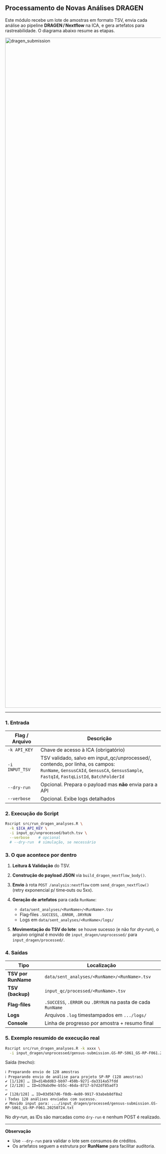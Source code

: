 ## Processamento de Novas Análises DRAGEN

Este módulo recebe um lote de amostras em formato TSV, envia cada análise ao pipeline **DRAGEN / Nextflow** na ICA, e gera artefatos para rastreabilidade. O diagrama abaixo resume as etapas.

<img width="3718" height="2168" alt="dragen_submission" src="https://github.com/user-attachments/assets/962ce42a-972b-4dca-a8bb-ce3e9b58d0e4" />


---

### 1. Entrada

| Flag / Arquivo | Descrição                                                                                                                                      |
| -------------- | ---------------------------------------------------------------------------------------------------------------------------------------------- |
| `-k API_KEY`   | Chave de acesso à ICA (obrigatório)                                                                                                            |
| `-i INPUT_TSV` | TSV validado, salvo em input_qc/unprocessed/, contendo, por linha, os campos:<br>`RunName`, `GensusCAId`, `GensusCA`, `GensusSample`, `FastqId`, `FastqListId`, `BatchFolderId` |
| `--dry-run`    | Opcional. Prepara o payload mas **não** envia para a API                                                                                       |
| `--verbose`    | Opcional. Exibe logs detalhados                                                                                                                |

### 2. Execução do Script

```bash
Rscript src/run_dragen_analyses.R \
  -k $ICA_API_KEY \
  -i input_qc/unprocessed/batch.tsv \
  --verbose    # opcional
  # --dry-run  # simulação, se necessário
```

### 3. O que acontece por dentro

1. **Leitura & Validação** do TSV.
2. **Construção do payload JSON** via `build_dragen_nextflow_body()`.
3. **Envio** à rota `POST /analysis:nextflow` com `send_dragen_nextflow()` (retry exponencial p/ time‑outs ou 5xx).
4. **Geração de artefatos** para cada `RunName`:

   * `data/sent_analyses/<RunName>/<RunName>.tsv`
   * Flag‑files `.SUCCESS`, `.ERROR`, `.DRYRUN`
   * Logs em `data/sent_analyses/<RunName>/logs/`
5. **Movimentação do TSV do lote**: se houve sucesso (e não for *dry‑run*), o arquivo original é movido de `input_dragen/unprocessed/` para `input_dragen/processed/`.

### 4. Saídas

| Tipo                | Localização                                                  |
| ------------------- | ------------------------------------------------------------ |
| **TSV por RunName** | `data/sent_analyses/<RunName>/<RunName>.tsv`                 |
| **TSV (backup)**    | `input_qc/processed/<RunName>.tsv`                           |
| **Flag‑files**      | `.SUCCESS`, `.ERROR` ou `.DRYRUN` na pasta de cada `RunName` |
| **Logs**            | Arquivos `.log` timestampados em `.../logs/`                 |
| **Console**         | Linha de progresso por amostra + resumo final                |

### 5. Exemplo resumido de execução real

```bash
Rscript src/run_dragen_analyses.R -k xxxx \
  -i input_dragen/unprocessed/gensus-submission.GS-RP-S061_GS-RP-F061.20250724.txt
```

Saída (trecho):

```
ℹ Preparando envio de 128 amostras
ℹ Preparando envio de análise para projeto SP-RP (128 amostras)
✔ [1/128] … ID=d14bdd83-bb97-450b-9271-da3314a57fdd
✔ [2/128] … ID=b39abd9e-b55c-46da-8717-b7d2df85adf3
⋯
✔ [128/128] … ID=03d567d6-f8db-4e80-9917-93abeb8df8a2
ℹ Todas 128 análises enviadas com sucesso.
✔ Movido input para: .../input_dragen/processed/gensus-submission.GS-RP-S061_GS-RP-F061.20250724.txt
```

No *dry‑run*, as IDs são marcadas como `dry-run` e nenhum POST é realizado.

---

**Observação**

* Use `--dry-run` para validar o lote sem consumos de créditos.
* Os artefatos seguem a estrutura por **RunName** para facilitar auditoria.
